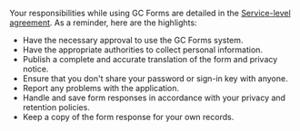 Your responsibilities while using GC Forms are detailed in the [Service-level agreement](#). As a reminder, here are the highlights:

- Have the necessary approval to use the GC Forms system.
- Have the appropriate authorities to collect personal information.
- Publish a complete and accurate translation of the form and privacy notice.
- Ensure that you don't share your password or sign-in key with anyone.
- Report any problems with the application.
- Handle and save form responses in accordance with your privacy and retention policies.
- Keep a copy of the form response for your own records.
